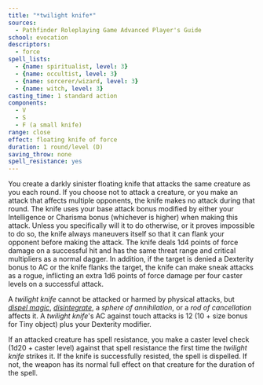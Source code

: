 ```yaml
---
title: "*twilight knife*"
sources:
  - Pathfinder Roleplaying Game Advanced Player's Guide
school: evocation
descriptors:
  - force
spell_lists:
  - {name: spiritualist, level: 3}
  - {name: occultist, level: 3}
  - {name: sorcerer/wizard, level: 3}
  - {name: witch, level: 3}
casting_time: 1 standard action
components:
  - V
  - S
  - F (a small knife)
range: close
effect: floating knife of force
duration: 1 round/level (D)
saving_throw: none
spell_resistance: yes
---
```


You create a darkly sinister floating knife that attacks the same creature as you each round. If you choose not to attack a creature, or you make an attack that affects multiple opponents, the knife makes no attack during that round.
The knife uses your base attack bonus modified by either your Intelligence or Charisma bonus (whichever is higher) when making this attack. Unless you specifically will it to do otherwise, or it proves impossible to do so, the knife always maneuvers itself so that it can flank your opponent before making the attack. The knife deals 1d4 points of force damage on a successful hit and has the same threat range and critical multipliers as a normal dagger. In addition, if the target is denied a Dexterity bonus to AC or the knife flanks the target, the knife can make sneak attacks as a rogue, inflicting an extra 1d6 points of force damage per four caster levels on a successful attack.

A *twilight knife* cannot be attacked or harmed by physical attacks, but [*dispel magic*](/spells/dispel-magic/), [*disintegrate*](/spells/disintegrate/), a *sphere of annihilation*, or a *rod of cancellation* affects it. A *twilight knife*'s AC against touch attacks is 12 (10 + size bonus for Tiny object) plus your Dexterity modifier.

If an attacked creature has spell resistance, you make a caster level check (1d20 + caster level) against that spell resistance the first time the *twilight knife* strikes it. If the knife is successfully resisted, the spell is dispelled. If not, the weapon has its normal full effect on that creature for the duration of the spell.

